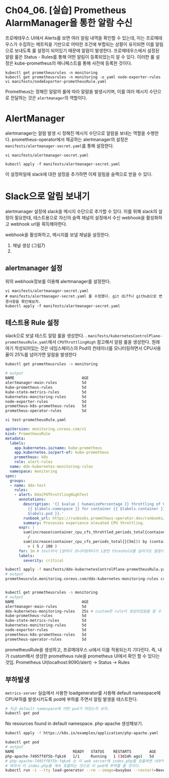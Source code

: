 # Ch04_06. [실습] Prometheus AlarmManager을 통한 알람 수신

프로메테우스 UI에서 Alerts를 보면 여러 알림 내역을 확인할 수 있는데, 이는 프로메테우스가 수집하는 메트릭을 기반으로 어떠한 조건에 부합되는 상황이 유지되면
이를 알림으로 보내도록 룰 설정이 되어있기 때문에 알람이 발생한다. 
프로메테우스에서 설정된 알람 룰은 Status - Rules를 통해 어떤 알림이 등록되었는지 알 수 있다.
이러한 룰 설정은 kube-prometheus의 매니페스트를 통해 사전에 등록한 것이다.

```
kubectl get prometheusrules -n monitoring
kubectl get prometheusrules -n monitoring -o yaml node-exporter-rules
vi manifests/nodeExporter-prometheusRule.yaml
```

Prometheus는 정해진 알람의 룰에 따라 알람을 발생시키며, 이를 여러 메시지 수단으로 전달하는 것은 `alertmanager`의 역할이다.

# AlertManager
alertmanager는 알람 발생 시 정해진 메시지 수단으로 알람을 보내는 역할을 수행한다.
prometheus-operator에서 제공하는 alertmanager의 설정은 `manifests/alertmanager-secret.yaml`를 통해 설정한다.

```
vi manifests/alertmanager-secret.yaml

kubectl apply -f manifests/alertmanager-secret.yaml
```
이 설정파일에 slack에 대한 설정을 추가하면 이제 알림을 슬랙으로 받을 수 있다.

# Slack으로 알림 보내기
alertmanager 설정에 slack을 메시지 수단으로 추가할 수 있다. 이를 위해 slack의 설정이 필요한데, 테스트용으로 자신의 슬랙 채널의 설정에서 수신 webhook을 활성화하고 webhook url을 획득해야한다.

webhook을 활성화하고, 메시지를 보낼 채널을 설정한다.

1. 채널 생성 (그림7)
2. 

## alertmanager 설정
위의 webhook정보를 이용해 alertmanager를 설정한다.
```
vi manifests/alertmanager-secret.yaml
# manifests/alertmanager-secret.yaml 를 수정했다. git diff나 github으로 변경사항을 확인해보자. 
kubectl apply -f manifests/alertmanager-secret.yaml
```

## 테스트용 Rule 설정
slack으로 보낼 테스트 알람 룰을 생성한다. 
.
`manifests/kubernetesControlPlane-prometheusRule.yaml`에서 `CPUThrottlingHigh` 참고해서 알람 룰을 생성한다.
원래 여기 작성되어있는 것은 네임스페이스의 Pod의 컨테이너를 모니터링하면서 CPU사용율이 25%를 넘어가면 알람을 발생한다

```bash
kubectl get prometheusrules -n monitoring

# output
NAME                              AGE
alertmanager-main-rules           5d
kube-prometheus-rules             5d
kube-state-metrics-rules          5d
kubernetes-monitoring-rules       5d
node-exporter-rules               5d
prometheus-k8s-prometheus-rules   5d
prometheus-operator-rules         5d
```

```bash
vi test-prometheusRule.yaml
```
```yaml
apiVersion: monitoring.coreos.com/v1
kind: PrometheusRule
metadata:
  labels:
    app.kubernetes.io/name: kube-prometheus
    app.kubernetes.io/part-of: kube-prometheus
    prometheus: k8s
    role: alert-rules
  name: ddx-kubernetes-monitoring-rules
  namespace: monitoring
spec:
  groups:
  - name: ddx-test
    rules:
    - alert: DdxCPUThrottlingHighTest
      annotations:
        description: '{{ $value | humanizePercentage }} throttling of CPU in namespace
          {{ $labels.namespace }} for container {{ $labels.container }} in pod {{
          $labels.pod }}.'
        runbook_url: https://runbooks.prometheus-operator.dev/runbooks/kubernetes/cputhrottlinghigh
        summary: Processes experience elevated CPU throttling.
      expr: |
        sum(increase(container_cpu_cfs_throttled_periods_total{container!="", namespace="default" }[5m])) by (container, pod, namespace)
          /
        sum(increase(container_cpu_cfs_periods_total{}[5m])) by (container, pod, namespace)
          > ( 5 / 100 )
      for: 1m # test라서 1분마다 모니터링하다가 1분만 threshold를 넘어가도 알람이 발생할 수 있게 설정했다. 
      labels:
        severity: critical
```
```bash
kubectl apply -f manifests/ddx-kubernetesControlPlane-prometheusRule.yaml
# output
prometheusrule.monitoring.coreos.com/ddx-kubernetes-monitoring-rules created


kubectl get prometheusrules -n monitoring
# output
NAME                              AGE
alertmanager-main-rules           5d
ddx-kubernetes-monitoring-rules   25s # custom한 rule이 생성되었음을 알 수 있다. 
kube-prometheus-rules             5d
kube-state-metrics-rules          5d
kubernetes-monitoring-rules       5d
node-exporter-rules               5d
prometheus-k8s-prometheus-rules   5d
prometheus-operator-rules         5d
```
prometheusRule을 생성하고, 프로메데우스 ui에서 이를 적용되는지 기다린다. 즉, 내가 custom해서 생성한 prometheus rule을 prometheus UI에서 확인 할 수 있다는 것임. 
Prometheus UI(localhost:9090/alert) -> Status -> Rules

## 부하발생
`metrics-server` 실습에서 사용한 loadgenerator를 사용해 default namespace에 CPU부하를 발생시키도록 pod에 부하를 주면서 알림 발생을 테스트한다.
```bash
# 지금 default namespace에 어떤 pod가 떠있는지 보자. 
kubectl get pod
```
No resources found in default namespace. 
php-apache 생성해보기. 
```bash
kubectl apply -f https://k8s.io/examples/application/php-apache.yaml
```

```bash
kubectl get pod
# output
NAME                          READY   STATUS    RESTARTS        AGE
php-apache-7495ff8f5b-fqkz6   1/1     Running   1 (3d14h ago)   5d
# php-apache-7495ff8f5b-fqkz6 는 이 web server에 index.php를 호출하면 내부적으로  백만번의 loop를 돌며 수학연산을 하고, loop가 모두 완료되면 OK를 출력하는 것이다. 
# 따라서 이 index.php를 계속 호출하는 것으로 이 pod에 부하를 줄 것이다. 
kubectl run -i --tty load-generator --rm --image=busybox --restart=Never -- /bin/sh -c "while true; do wget -q -O- http://php-apache; done"

```